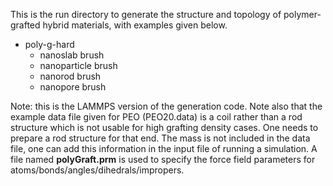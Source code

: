 This is the run directory to generate the structure and topology of polymer-grafted hybrid materials, with examples given below.
- poly-g-hard
  - nanoslab brush
  - nanoparticle brush
  - nanorod brush
  - nanopore brush

Note: this is the LAMMPS version of the generation code. Note also that the example data file given for PEO (PEO20.data) is a coil rather than a rod structure which is not usable for high grafting density cases. One needs to prepare a rod structure for that end. The mass is not included in the data file, one can add this information in the input file of running a simulation. A file named **polyGraft.prm** is used to specify the force field parameters for atoms/bonds/angles/dihedrals/impropers.

